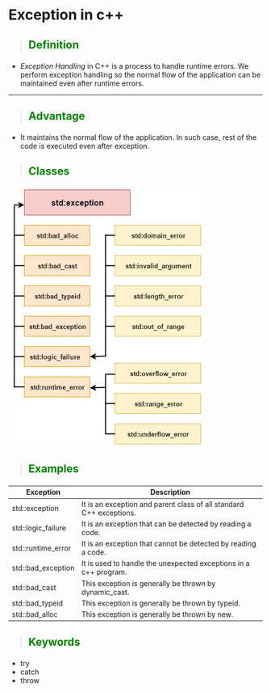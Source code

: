 # **Exception in c++**
> ## <p style="color:green">Definition</p>
- *Exception Handling* in C++ is a process to handle runtime errors. We perform exception handling so the normal flow of the application can be maintained even after runtime errors.

----

> ## <p style="color:green">Advantage</p>
- It maintains the normal flow of the application. In such case, rest of the code is executed even after exception.

> ## <p style="color:green">Classes</p>
![hello](exception-1.png)

> ## <p style="color:green">Examples</p>
| Exception | Description |
| --------- | ----------- |
| std::exception | It is an exception and parent class of all standard C++ exceptions. |
| std::logic_failure | It is an exception that can be detected by reading a code. |
| std::runtime_error | It is an exception that cannot be detected by reading a code. |
| std::bad_exception | It is used to handle the unexpected exceptions in a c++ program. |
| std::bad_cast | This exception is generally be thrown by dynamic_cast. |
| std::bad_typeid |	This exception is generally be thrown by typeid. |
| std::bad_alloc | This exception is generally be thrown by new. |

> ## <p style="color:green">Keywords</p>
- try
- catch
- throw